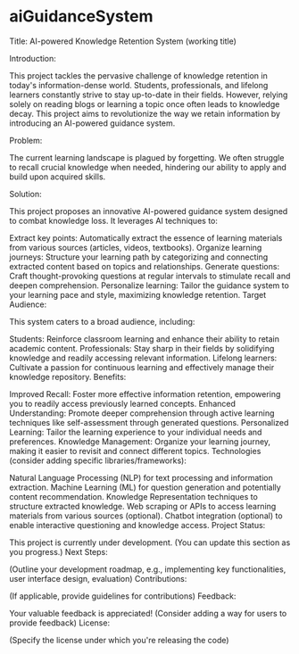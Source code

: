 # aiGuidanceSystem

Title: AI-powered Knowledge Retention System (working title)

Introduction:

This project tackles the pervasive challenge of knowledge retention in today's information-dense world. Students, professionals, and lifelong learners constantly strive to stay up-to-date in their fields. However, relying solely on reading blogs or learning a topic once often leads to knowledge decay. This project aims to revolutionize the way we retain information by introducing an AI-powered guidance system.

Problem:

The current learning landscape is plagued by forgetting. We often struggle to recall crucial knowledge when needed, hindering our ability to apply and build upon acquired skills.

Solution:

This project proposes an innovative AI-powered guidance system designed to combat knowledge loss. It leverages AI techniques to:

Extract key points: Automatically extract the essence of learning materials from various sources (articles, videos, textbooks).
Organize learning journeys: Structure your learning path by categorizing and connecting extracted content based on topics and relationships.
Generate questions: Craft thought-provoking questions at regular intervals to stimulate recall and deepen comprehension.
Personalize learning: Tailor the guidance system to your learning pace and style, maximizing knowledge retention.
Target Audience:

This system caters to a broad audience, including:

Students: Reinforce classroom learning and enhance their ability to retain academic content.
Professionals: Stay sharp in their fields by solidifying knowledge and readily accessing relevant information.
Lifelong learners: Cultivate a passion for continuous learning and effectively manage their knowledge repository.
Benefits:

Improved Recall: Foster more effective information retention, empowering you to readily access previously learned concepts.
Enhanced Understanding: Promote deeper comprehension through active learning techniques like self-assessment through generated questions.
Personalized Learning: Tailor the learning experience to your individual needs and preferences.
Knowledge Management: Organize your learning journey, making it easier to revisit and connect different topics.
Technologies (consider adding specific libraries/frameworks):

Natural Language Processing (NLP) for text processing and information extraction.
Machine Learning (ML) for question generation and potentially content recommendation.
Knowledge Representation techniques to structure extracted knowledge.
Web scraping or APIs to access learning materials from various sources (optional).
Chatbot integration (optional) to enable interactive questioning and knowledge access.
Project Status:

This project is currently under development. (You can update this section as you progress.)
Next Steps:

(Outline your development roadmap, e.g., implementing key functionalities, user interface design, evaluation)
Contributions:

(If applicable, provide guidelines for contributions)
Feedback:

Your valuable feedback is appreciated! (Consider adding a way for users to provide feedback)
License:

(Specify the license under which you're releasing the code)
